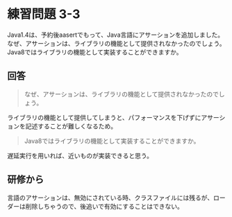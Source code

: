 # 練習問題 3-3

Java1.4は、予約後aasertでもって、Java言語にアサーションを追加しました。なぜ、アサーションは、ライブラリの機能として提供されなかったのでしょう。Java8ではライブラリの機能として実装することができますか。

## 回答
> なぜ、アサーションは、ライブラリの機能として提供されなかったのでしょう。

ライブラリの機能として提供してしまうと、パフォーマンスを下げずにアサーションを記述することが難しくなるため。

> Java8ではライブラリの機能として実装することができますか。

遅延実行を用いれば、近いものが実装できると思う。


## 研修から

言語のアサーションは、無効にされている時、クラスファイルには残るが、ローダーは削除しちゃうので、後追いで有効にすることはできない。
